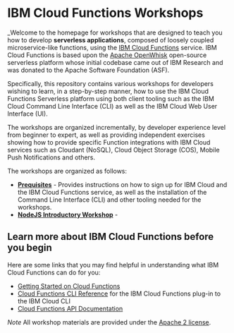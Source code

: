 <!--
#
# Licensed to the Apache Software Foundation (ASF) under one or more
# contributor license agreements.  See the NOTICE file distributed with
# this work for additional information regarding copyright ownership.
# The ASF licenses this file to You under the Apache License, Version 2.0
# (the "License"); you may not use this file except in compliance with
# the License.  You may obtain a copy of the License at
#
#     http://www.apache.org/licenses/LICENSE-2.0
#
# Unless required by applicable law or agreed to in writing, software
# distributed under the License is distributed on an "AS IS" BASIS,
# WITHOUT WARRANTIES OR CONDITIONS OF ANY KIND, either express or implied.
# See the License for the specific language governing permissions and
# limitations under the License.
#
-->
# IBM Cloud Functions Workshops

_Welcome to the homepage for workshops that are designed to teach you how to develop **serverless applications**, composed of loosely coupled microservice-like functions, using the [IBM Cloud Functions](https://cloud.ibm.com/functions) service. IBM Cloud Functions is based upon the [Apache OpenWhisk](https://openwhisk.apache.org/) open-source serverless platform whose initial codebase came out of IBM Research and was donated to the Apache Software Foundation (ASF).

Specifically, this repository contains various workshops for developers wishing to learn, in a step-by-step manner, how to use the IBM Cloud Functions Serverless platform using both client tooling such as the IBM Cloud Command Line Interface (CLI) as well as the IBM Cloud Web User Interface (UI).

The workshops are organized incrementally, by developer experience level from beginner to expert, as well as providing independent exercises showing how to provide specific Function integrations with IBM Cloud services such as Cloudant (NoSQL), Cloud Object Storage (COS), Mobile Push Notifications and others.

The workshops are organized as follows:

* [**Prequisites**](prereqs/README.md) - Provides instructions on how to sign up for IBM Cloud and the IBM Cloud Functions service, as well as the installation of the Command Line Interface (CLI) and other tooling needed for the workshops.
* [**NodeJS Introductory Workshop**](101-workshop-nodejs/README.md) -

## Learn more about IBM Cloud Functions before you begin

Here are some links that you may find helpful in understanding what IBM Cloud Functions can do for you:

* [Getting Started on Cloud Functions](https://cloud.ibm.com/docs/openwhisk?topic=cloud-functions-getting-started)
* [Cloud Functions CLI Reference](https://cloud.ibm.com/docs/cloud-functions-cli-plugin/cloud-functions-cli-plugin-functions-cli?topic=cloud-functions-cli-plugin-functions-cli) for the IBM Cloud Functions plug-in to the IBM Cloud CLI
* [Cloud Functions API Documentation](https://cloud.ibm.com/apidocs/functions)

*Note* All workshop materials are provided under the [Apache 2 license](LICENSE).
